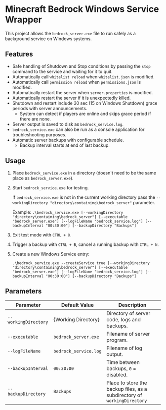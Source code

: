 # Minecraft Bedrock Windows Service Wrapper

This project allows the `bedrock_server.exe` file to run safely as a background service on Windows systems.

## Features

- Safe handling of Shutdown and Stop conditions by passing the `stop` command to the service and waiting for it to quit.
- Automatically call `whitelist reload` when `whitelist.json` is modified.
- Automatically call `permission reload` when `permissions.json` is modified.
- Automatically restart the server when `server.properties` is modified.
- Automatically restart the server if it is unexpectedly killed.
- Shutdown and restart include 30 sec (15 on Windows Shutdown) grace periods with server announcements.
  - System can detect if players are online and skips grace period if there are none.
- Server output is saved to disk as `bedrock_service.log`.
- `bedrock_service.exe` can also be run as a console application for troubleshooting purposes.
- Automatic server backups with configurable schedule.
  - Backup interval starts at end of last backup.

## Usage

1. Place `bedrock_service.exe` in a directory (doesn't need to be the same place as `bedrock_server.exe`).
2. Start `bedrock_service.exe` for testing.
   
   If `bedrock_service.exe` is not in the current working directory pass the `--workingDirectory "directory\containing\bedrock_server"` parameter.

   Example: `.\bedrock_service.exe [--workingDirectory "directory\containing\bedrock_server"] [--executable "bedrock_server.exe"] [--logFileName "bedrock_service.log"] [--backupInterval "00:30:00"] [--backupDirectory "Backups"]`

3. Exit test mode with `CTRL + X`.
4. Trigger a backup with `CTRL + B`, cancel a running backup with `CTRL + N`.
5. Create a new Windows Service entry:

   `.\bedrock_service.exe --createService true [--workingDirectory "directory\containing\bedrock_server"] [--executable "bedrock_server.exe"] [--logFileName "bedrock_service.log"] [--backupInterval "00:30:00"] [--backupDirectory "Backups"]`
   
## Parameters

| Parameter	           | Default Value         | Description                                                              |
|----------------------|-----------------------|--------------------------------------------------------------------------|
| `--workingDirectory` | {Working Directory}   | Directory of server code, logs and backups.                              |
| `--executable`       | `bedrock_server.exe`  | Filename of server program.	                                          |
| `--logFileName`      | `bedrock_service.log` | Filename of log output.                                                  |
| `--backupInterval`   | `00:30:00`            | Time between backups, `0` = disabled.                                    |
| `--backupDirectory`  | `Backups`             | Place to store the backup files, as a subdirectory of `workingDirectory` |